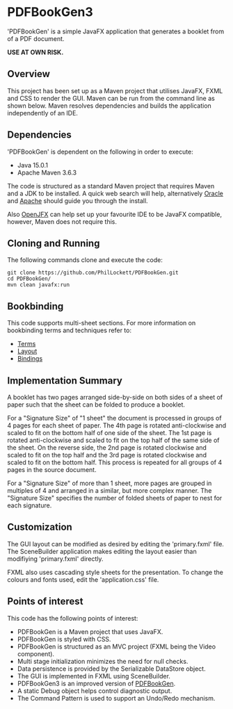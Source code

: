 # PDFBookGen3
'PDFBookGen' is a simple JavaFX application that generates a booklet from of a 
PDF document.

**USE AT OWN RISK.**

## Overview
This project has been set up as a Maven project that utilises JavaFX, FXML and 
CSS to render the GUI. 
Maven can be run from the command line as shown below.
Maven resolves dependencies and builds the application independently of an IDE.

## Dependencies
'PDFBookGen' is dependent on the following in order to execute:

  * Java 15.0.1
  * Apache Maven 3.6.3

The code is structured as a standard Maven project that requires Maven and a 
JDK to be installed. 
A quick web search will help, alternatively
[Oracle](https://www.java.com/en/download/) and 
[Apache](https://maven.apache.org/install.html) should guide you through the
install.

Also [OpenJFX](https://openjfx.io/openjfx-docs/) can help set up your 
favourite IDE to be JavaFX compatible, however, Maven does not require this.

## Cloning and Running
The following commands clone and execute the code:

	git clone https://github.com/PhilLockett/PDFBookGen.git
	cd PDFBookGen/
	mvn clean javafx:run

## Bookbinding
This code supports multi-sheet sections. For more information on bookbinding 
terms and techniques refer to:
 * [Terms](https://en.wikipedia.org/wiki/Bookbinding#Terms_and_techniques)
 * [Layout](https://www.formaxprinting.com/blog/2016/11/booklet-layout-how-to-arrange-the-pages-of-a-saddle-stitched-booklet/)
 * [Bindings](https://www.studentbookbinding.co.uk/blog/how-to-set-up-pagination-section-sewn-bindings)


## Implementation Summary
A booklet has two pages arranged side-by-side on both sides of a sheet of 
paper such that the sheet can be folded to produce a booklet.

For a "Signature Size" of "1 sheet" the document is processed in groups of 4 
pages for each sheet of paper. 
The 4th page is rotated anti-clockwise and scaled to fit on the bottom half of 
one side of the sheet. 
The 1st page is rotated anti-clockwise and scaled to fit on the top half of the 
same side of the sheet. 
On the reverse side, the 2nd page is rotated clockwise and scaled to fit on the 
top half and the 3rd page is rotated clockwise and scaled to fit on the bottom 
half. 
This process is repeated for all groups of 4 pages in the source document.

For a "Signature Size" of more than 1 sheet, more pages are grouped in 
multiples of 4 and arranged in a similar, but more complex manner.
The "Signature Size" specifies the number of folded sheets of paper to nest 
for each signature.

## Customization
The GUI layout can be modified as desired by editing the 'primary.fxml' file. 
The SceneBuilder application makes editing the layout easier than modifiying 
'primary.fxml' directly.

FXML also uses cascading style sheets for the presentation. 
To change the colours and fonts used, edit the 'application.css' file.

## Points of interest
This code has the following points of interest:

  * PDFBookGen is a Maven project that uses JavaFX.
  * PDFBookGen is styled with CSS.
  * PDFBookGen is structured as an MVC project (FXML being the Video component).
  * Multi stage initialization minimizes the need for null checks. 
  * Data persistence is provided by the Serializable DataStore object.
  * The GUI is implemented in FXML using SceneBuilder.
  * PDFBookGen3 is an improved version of [PDFBookGen](https://github.com/PhilLockett/PDFBookGen).
  * A static Debug object helps control diagnostic output.
  * The Command Pattern is used to support an Undo/Redo mechanism.
